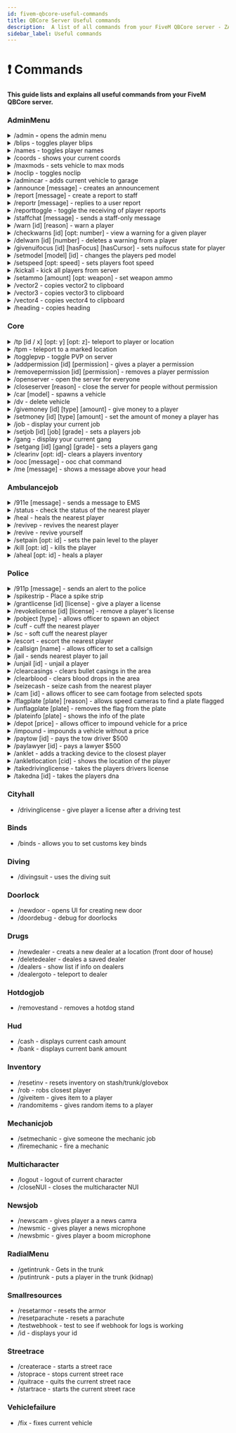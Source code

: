 ```yaml
---
id: fivem-qbcore-useful-commands
title: QBCore Server Useful commands
description:  A list of all commands from your FiveM QBCore server - ZAP-Hosting.com documentation
sidebar_label: Useful commands
---
```


# ❗ Commands
#### This guide lists and explains all useful commands from your FiveM QBCore server.

### AdminMenu

<details>

<summary>/admin <strong>-</strong> opens the admin menu</summary>

Opens the admin menu

**Permission level:** admin

</details>

<details>

<summary>/blips - toggles player blips</summary>

Adds a blip to the map for all players. Useful to monitor player locations.

**Permission level:** admin

</details>

<details>

<summary>/names - toggles player names</summary>

Toggles player names and IDs above heads

**Permission level:** admin

</details>

<details>

<summary>/coords - shows your current coords</summary>

Shows your current coordinates in `vector3(x, y, z)` format

**Permission level:** admin

</details>

<details>

<summary>/maxmods - sets vehicle to max mods</summary>

Sets the current vehicle to have maximum performance modifications

**Permission level:** admin

</details>

<details>

<summary>/noclip - toggles noclip</summary>

Toggles noclip

**Permission level:** admin

</details>

<details>

<summary>/admincar - adds current vehicle to garage</summary>

Stores the current vehicle data into the database table `player_vehicles`, allowing access to the vehicle from the garage

**Permission level:** admin

</details>

<details>

<summary>/announce [message] - creates an announcement</summary>

Creates an announcement to be sent to all players in the chat.&#x20;

**Permission level:** admin

* **message** - (required) The message to send

</details>

<details>

<summary>/report [message] - create a report to staff</summary>

Sends a message to staff in the chat and stores the message as a report

**Permission level:** user

* **message** - (required) The message to send

</details>

<details>

<summary>/reportr [message] - replies to a user report</summary>

Replies to a user report with the given `message`

**Permission level:** admin

* **message** - (required) The message to send in the reply

</details>

<details>

<summary>/reporttoggle - toggle the receiving of player reports</summary>

Toggle the receiving of player reports in chat

**Permission level:** admin

</details>

<details>

<summary>/staffchat [message] - sends a staff-only message</summary>

Sends a message in chat visible only to users with the 'admin' permission level

**Permission level:** admin

* **message** - (required) The message to send

</details>

<details>

<summary>/warn [id] [reason] - warn a player</summary>

Gives a warn to the player with the given `id` with the `reason` given. Also, adds a warning against the player in the database table `player_warns`

**Permission level:** admin

* **id** - (required) The id of the player being warned
* **reason** - (required) The reason for giving a warning

</details>

<details>

<summary>/checkwarns [id] [opt: number] - view a warning for a given player</summary>

Checks for existing warnings against a player with the given `id`. If no warning number is given in the command, it will display the number of warnings the player has received. If a warning number is given in the command, it will display that warning.

**Permission level:** admin

* **id** - (required) The id of the player being checked
* **number** - (optional) The warning number (1, 2, 3, etc...)

</details>

<details>

<summary>/delwarn [id] [number] - deletes a warning from a player</summary>

Deletes a warning from a player and removes the database entry

**Permission level:** admin

* **id** - (required) The id of the player
* **number** - (required) The warning number to be deleted (1, 2, 3 etc...)

</details>

<details>

<summary>/givenuifocus [id] [hasFocus] [hasCursor] - sets nuifocus state for player</summary>

This command sets the NUI focus state for a player with the given `id`. This allows you to manually set the following native: [https://docs.fivem.net/natives/?\_0x5B98AE30](https://docs.fivem.net/natives/?\_0x5B98AE30)\
Useful if a player is stuck in an NUI overlay.

**Permission level:** admin

* **id** - (required) The id of the player
* **hasFocus** - (required) \[true/false] Whether the NUI has focus or not
* **hasCursor** - (required) \[true/false] Whether the player has cursor when using NUI

</details>

<details>

<summary>/setmodel [model] [id] - changes the players ped model</summary>

Changes the ped `model` of the player with the given `id`.

**Permission level:** admin

* **model** - (required) The ped model to change to
* **id** - (required) The id of the player whos ped model is being changed

</details>

<details>

<summary>/setspeed [opt: speed] - sets players foot speed</summary>

Sets your foot speed between default and "fast"

**Permission level:** admin

* **speed** - (optional) \["fast"] will set foot speed to "fast". If this argument is left blank it will set foot speed to "normal"

</details>

<details>

<summary>/kickall - kick all players from server</summary>

Kicks all players from the server.

**Permission level:** god

</details>

<details>

<summary>/setammo [amount] [opt: weapon] - set weapon ammo</summary>

Sets the ammo amount for current gun in hand or `weapon` if given

**Permission level:** admin

* **amount** - (required) The amount of ammo to set
* **weapon** - (optional) The weapon to set the ammo for. Will set ammo for current gun in hand if left blank

</details>

<details>

<summary>/vector2 - copies vector2 to clipboard</summary>

Copies `vector2(x, y)` to clipboard

**Permission level:** admin

</details>

<details>

<summary>/vector3 - copies vector3 to clipboard</summary>

Copies `vector3(x, y, z)` to clipboard

**Permission level:** admin

</details>

<details>

<summary>/vector4 - copies vector4 to clipboard</summary>

Copies `vector4(x, y, z, w)` to clipboard

**Permission level:** admin

</details>

<details>

<summary>/heading - copies heading</summary>

Copies heading `w` to clipboard of your current heading (the direction you are facing)

**Permission level:** admin

</details>

### Core

<details>

<summary>/tp [id / x] [opt: y] [opt: z]- teleport to player or location</summary>

Teleports you to either a player with the given `id` or to a given `x, y, z` location

**Permission level:** admin

* **id or x** - (required) The player id or x coordinate
* **y** - (optional) The y coordinate (required if using x for the first argument)
* **z** - (optional) The z coordinate (required if using x for the first argument)

</details>

<details>

<summary>/tpm - teleport to a marked location</summary>

Teleports you to the marked location on the map.&#x20;

**Permission level:** admin

</details>

<details>

<summary>/togglepvp - toggle PVP on server</summary>

Toggles Player vs Player mode on the server

**Permission level:** admin

</details>

<details>

<summary>/addpermission [id] [permission] - gives a player a permission</summary>

Gives a player with the given `id` the given `permission` level. The player must be online.

**Permission level:** god

</details>

<details>

<summary>/removepermission [id] [permission] - removes a player permission</summary>

Removes the given `permission` from the player with the given `id`. The player must be online.

**Permission level:** god

</details>

<details>

<summary>/openserver - open the server for everyone</summary>

Opens the server allowing everyone to join.

**Permission level:** admin

</details>

<details>

<summary>/closeserver [reason] - close the server for people without permission</summary>

Closes the server for people without the correct permission. Kicks any players currently online without the required permission giving the `reason` in the kick message.&#x20;

**Permission level:** admin

</details>

<details>

<summary>/car [model] - spawns a vehicle</summary>

Spawns a vehicle of the given `model` type.

**Permission level:** admin

</details>

<details>

<summary>/dv - delete vehicle</summary>

Deletes the vehicle you are sitting in or deletes all vehicles within 5.0 units of your position.

**Permission level:** admin

</details>

<details>

<summary>/givemoney [id] [type] [amount] - give money to a player</summary>

Gives money to a player

**Permission level:** admin

* **id** - (required) The `id` of the player
* **type** - (required) The money type \[cash, bank etc...]
* **amount** - (required) The amount to give

</details>

<details>

<summary>/setmoney [id] [type] [amount] - set the amount of money a player has</summary>

Sets the amount of money a player has.

**Permission level:** admin

* **id** - (required) The `id` of the player
* **type** - (required) The money type \[cash, bank etc...]
* **amount** - (required) The amount to set

</details>

<details>

<summary>/job - display your current job</summary>

Displays your current job name and grade

**Permission level:** user

</details>

<details>

<summary>/setjob [id] [job] [grade] - sets a players job</summary>

Sets a player with the given `id` to have the given `job` with the given `grade`

**Permission level:** admin

* **id -** (required) The `id` of the player
* **job** - (required) The job name
* **grade** - (required) The job grade

</details>

<details>

<summary>/gang - display your current gang</summary>

Displays your current gang name and grade

**Permission level:** user

</details>

<details>

<summary>/setgang [id] [gang] [grade] - sets a players gang</summary>

Sets a player with the given `id` to be part of the given `gang` with the given `grade`

**Permission level:** admin

* **id** - (required) The `id` of the player
* **gang** - (required) The gang name
* **grade** (required) The gang grade

</details>

<details>

<summary>/clearinv [opt: id]- clears a players inventory</summary>

Clears the inventory of a player with the given `id` or your own inventory if no `id` is given

**Permission level:** admin

* **id** - (optional) The id of a player

</details>

<details>

<summary>/ooc [message] - ooc chat command</summary>

Sends an out-of-character (ooc) message to the chat.

**Permission level:** user

* **message** - (required) The message to send

</details>

<details>

<summary>/me [message] - shows a message above your head</summary>

Shows a 3d text message above your head. Useful for enhancing roleplay.

**Permission level:** user

* **message** - (required) The message to display

</details>

### Ambulancejob

<details>

<summary>/911e [message] - sends a message to EMS</summary>

Sends a message to EMS players with the job 'ambulance'.

**Permission level:** user

* **message** - (required) The message to send

</details>

<details>

<summary>/status - check the status of the nearest player</summary>

This will find the closest player and check their health status

**Permission level:** user

</details>

<details>

<summary>/heal - heals the nearest player</summary>

This will find the nearest player and heal them

**Permission level:** user

</details>

<details>

<summary>/revivep - revives the nearest player</summary>

This will find the nearest player and revive them

**Permission level:** user

</details>

<details>

<summary>/revive - revive yourself</summary>

Revives yourself to full health

**Permission level:** admin

</details>

<details>

<summary>/setpain [opt: id] - sets the pain level to the player</summary>

Sets the pain level to the player with the given `id` or to yourself if no id is given.

**Permission level:** admin

</details>

<details>

<summary>/kill [opt: id] - kills the player</summary>

Kills the player with the given `id` or kills yourself if no id is given.

**Permission level:** admin

* **id** - (optional) The player id

</details>

<details>

<summary>/aheal [opt: id] - heals a player</summary>

Heals a player with the given `id` or heals yourself if no id is given.

**Permission level:** admin

* **id** - (optional) The player id

</details>

### Police

<details>

<summary>/911p [message] - sends an alert to the police</summary>

This command sends an alert to all players with the job 'police'. The alert will contain the given `message` and a blip is added to the police player's map at your current location.

**Permission level:** user

* **message** - (required) The message to send with the alert

</details>

<details>

<summary>/spikestrip - Place a spike strip</summary>

Places a Spike Strip object on the ground. The player must have the job of 'police' and be on duty to use.

**Permission level:** user

</details>

<details>

<summary>/grantlicense [id] [license] - give a player a license</summary>

Gives a player with the given `id` the license of the given `license` type.

This command can only be used by players with the job of 'police' above the minimum grade as set by `Config.LicenseRank` (Default is grade 2 and above).&#x20;

**Permission level:** user

* **id** - (required) The id of the player
* **license** - (required) The license type (E.g. "weapon" or "driver")

</details>

<details>

<summary>/revokelicense [id] [license] - remove a player's license</summary>

Removes a license of the given `license` type from a player with the given `id`.

This command can only be used by players with the job of 'police' above the minimum grade as set by `Config.LicenseRank` (Default is grade 2 and above).&#x20;

**Permission level:** user

* **id** - (required) The id of the player
* **license** - (required) The license type (E.g. "weapon" or "driver")

</details>

<details>

<summary>/pobject [type] - allows officer to spawn an object</summary>

Allows a player with the job of 'police' to spawn an object

**Permission level:** user

* **type** - (required) The object type. Available types:
  * **cone** - a traffic cone
  * **barrier** - a roadblock barrier
  * **roadsign** - a road sign
  * **tent** - a gazebo for crime scenes
  * **light** - a work light
  * **delete** - delete an object

</details>

<details>

<summary>/cuff - cuff the nearest player</summary>

This command will hard cuff the nearest player (prevents movement) .

Can only be used by players with the job of 'police'

**Permission level:** user

</details>

<details>

<summary>/sc - soft cuff the nearest player</summary>

This command will soft cuff the nearest player (allows movement).

Can only be used by players with the job of 'police'

**Permission level:** user

</details>

<details>

<summary>/escort - escort the nearest player</summary>

This command will escort the nearest player.

Can only be used by players with the job of 'police'

**Permission level:** user

</details>

<details>

<summary>/callsign [name] - allows officer to set a callsign</summary>

Allows a player with the job of 'police' to set their callsign. The callsign is visible as the name of the player's blip on the map.

**Permission level:** user

* **name** - (required) the callsign to be used

</details>

<details>

<summary>/jail - sends nearest player to jail</summary>

This command will send the nearest player to jail. A menu will open allowing the officer to set the jail time.

Can only be used by players with the job of 'police'

**Permission level:** user

</details>

<details>

<summary>/unjail [id] - unjail a player</summary>

Unjail a player with the given `id`

Can only be used by players with the job of 'police'

**Permission level:** user

* **id** - (required) the id of the player

</details>

<details>

<summary>/clearcasings - clears bullet casings in the area</summary>

Clears any bullet casings with 10.0 units of your current location.

Can only be used by players with the job of 'police'

**Permission level:** user

</details>

<details>

<summary>/clearblood - clears blood drops in the area</summary>

Clears any blood drops with 10.0 units of your current location.

Can only be used by players with the job of 'police'

**Permission level:** user

</details>

<details>

<summary>/seizecash - seize cash from the nearest player</summary>

Seize cash from the nearest player.

Can only be used by players with the job of 'police'

**Permission level:** user

</details>

<details>

<summary>/cam [id] - allows officer to see cam footage from selected spots</summary>

Allows a player with the job of 'police' to view security cameras. Security camera locations can be set up in the config file of qb-policejob. See `Config.SecurityCameras`.

**Permission level:** user

* **id** - (required) the id of the camera

</details>

<details>

<summary>/flagplate [plate] [reason] - allows speed cameras to find a plate flagged</summary>

Allows speed cameras that can be set up in the config to find a flagged plate. See `Config.Radars`

**Permission level:** user

* **plate** - (required) the plate to be flagged
* **reason** - (required) the reason for the flag

</details>

<details>

<summary>/unflagplate [plate] - removes the flag from the plate</summary>

Removes the flag on the plate so cameras will no longer pick up the plate.

**Permission level:** user

* **plate** - (required) the plate to be unflagged

</details>

<details>

<summary>/plateinfo [plate] - shows the info of the plate</summary>

Shows whether a plate is flagged and gives the reason if so.

**Permission level:** user

* **plate** - (required) the plate to check

</details>

<details>

<summary>/depot [price] - allows officer to impound vehicle for a price</summary>

Allows a player with the job of 'police' to send a vehicle to the impound for the given `price`

**Permission level:** user

* **price** - (required) the price set for removing vehicle from depot

</details>

<details>

<summary>/impound - impounds a vehicle without a price</summary>

impounds a vehicle without a price

Can only be used by a player with the job of 'police'

**Permission level:** user

</details>

<details>

<summary>/paytow [id]  - pays the tow driver $500</summary>

Pays the player with the given `id` $500. The player being paid must have the job of 'tow'.

**Permission level:** user

* **id** - (required) the id of the player being paid

</details>

<details>

<summary>/paylawyer [id] - pays a lawyer $500</summary>

Pays the player with the given `id` $500. The player being paid must have the job of 'lawyer'.

**Permission level:** user

* **id** - (required) the id of the player being paid

</details>

<details>

<summary>/anklet - adds a tracking device to the closest player</summary>

Adds a tracking device to the closest player.&#x20;

Can only be used by players with the job of 'police'

**Permission level:** user

</details>

<details>

<summary>/ankletlocation [cid] - shows the location of the player</summary>

Shows the location of the player with the given `ci`d

Can only be used by players with the job of 'police'

**Permission level:** user

* **cid** - (required) the citizen id of the player being checked

</details>

<details>

<summary>/takedrivinglicense - takes the players drivers license</summary>

Takes the driving license of the closest player

Can only be used by players with the job of 'police'

**Permission level:** user

</details>

<details>

<summary>/takedna [id] - takes the players dna</summary>

Takes the dna of a player with a given `id`. Requires an empty evidence bag.

**Permission level:** user

* **id** - (required) the id of the player

</details>

### Cityhall

* /drivinglicense - give player a license after a driving test

### Binds

* /binds - allows you to set customs key binds

### Diving

* /divingsuit - uses the diving suit

### Doorlock

* /newdoor - opens UI for creating new door
* /doordebug - debug for doorlocks

### Drugs

* /newdealer - creats a new dealer at a location (front door of house)
* /deletedealer - deales a saved dealer
* /dealers - show list if info on dealers
* /dealergoto - teleport to dealer

### Hotdogjob

* /removestand - removes a hotdog stand

### Hud

* /cash - displays current cash amount
* /bank - displays current bank amount

### Inventory

* /resetinv - resets inventory on stash/trunk/glovebox
* /rob - robs closest player
* /giveitem - gives item to a player
* /randomitems - gives random items to a player

### Mechanicjob

* /setmechanic - give someone the mechanic job
* /firemechanic - fire a mechanic

### Multicharacter

* /logout - logout of current character
* /closeNUI - closes the multicharacter NUI

### Newsjob

* /newscam - gives player a a news camra
* /newsmic - gives player a news microphone
* /newsbmic - gives player a boom microphone

### RadialMenu

* /getintrunk - Gets in the trunk
* /putintrunk - puts a player in the trunk (kidnap)

### Smallresources

* /resetarmor - resets the armor
* /resetparachute - resets a parachute
* /testwebhook - test to see if webhook for logs is working
* /id - displays your id

### Streetrace

* /createrace - starts a street race
* /stoprace - stops current street race
* /quitrace - quits the current street race
* /startrace - starts the current street race

### Vehiclefailure

* /fix - fixes current vehicle
